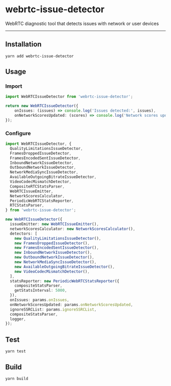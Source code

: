 # webrtc-issue-detector
WebRTC diagnostic tool that detects issues with network or user devices

----

## Installation
`yarn add webrtc-issue-detector`


## Usage
### Import
```typescript
import WebRTCIssueDetector from 'webrtc-issue-detector';

return new WebRTCIssueDetector({
    onIssues: (issues) => console.log('Issues detected:', issues),
    onNetworkScoresUpdated: (scores) => console.log('Network scores updated:', scores),
});
```

### Configure
```typescript
import WebRTCIssueDetector, {
  QualityLimitationsIssueDetector,
  FramesDroppedIssueDetector,
  FramesEncodedSentIssueDetector,
  InboundNetworkIssueDetector,
  OutboundNetworkIssueDetector,
  NetworkMediaSyncIssueDetector,
  AvailableOutgoingBitrateIssueDetector,
  VideoCodecMismatchDetector,
  CompositeRTCStatsParser,
  WebRTCIssueEmitter,
  NetworkScoresCalculator,
  PeriodicWebRTCStatsReporter,
  RTCStatsParser,
} from 'webrtc-issue-detector';

new WebRTCIssueDetector({
  issueEmitter: new WebRTCIssueEmitter(),
  networkScoresCalculator: new NetworkScoresCalculator(),
  detectors: [
    new QualityLimitationsIssueDetector(),
    new FramesDroppedIssueDetector(),
    new FramesEncodedSentIssueDetector(),
    new InboundNetworkIssueDetector(),
    new OutboundNetworkIssueDetector(),
    new NetworkMediaSyncIssueDetector(),
    new AvailableOutgoingBitrateIssueDetector(),
    new VideoCodecMismatchDetector(),
  ],
  statsReporter: new PeriodicWebRTCStatsReporter({
    compositeStatsParser,
    getStatsInterval: 5000,
  }),
  onIssues: params.onIssues,
  onNetworkScoresUpdated: params.onNetworkScoresUpdated,
  ignoreSSRCList: params.ignoreSSRCList,
  compositeStatsParser,
  logger,
});
```


## Test
`yarn test`


## Build
`yarn build`
